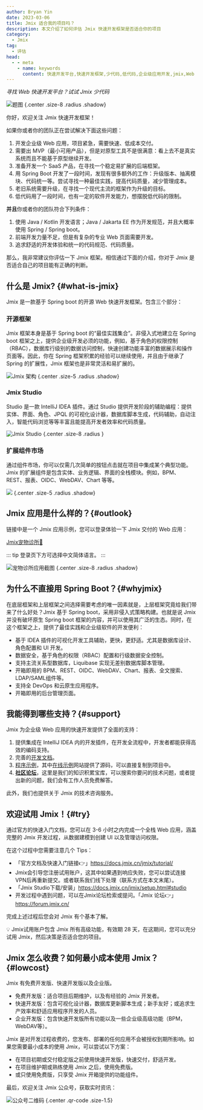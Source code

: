 ```yaml
---
author: Bryan Yin
date: 2023-03-06
title: Jmix 适合我的项目吗？
description: 本文介绍了如何评估 Jmix 快速开发框架是否适合你的项目
category:
  - Jmix
tag:
  - 评估
head:
  - - meta
    - name: keywords
      content: 快速开发平台,快速开发框架,少代码,低代码,企业级应用开发,jmix,Web 快速开发平台,Java 快速开发框架
---
```


_寻找 Web 快速开发平台？试试 Jmix 少代码_

<!-- more -->


![题图](./_media/evaluate-jmix/evaluate-jmix-cover.png) {.center .size-8 .radius .shadow}

<!-- # 大标题 -->

你好，欢迎关注 Jmix 快速开发框架！

如果你或者你的团队正在尝试解决下面这些问题：
1. 开发企业级 Web 应用，项目紧急，需要快速、低成本交付。
2. 需要出 MVP（最小可用产品），但是对原型工具不是很满意：看上去不是真实系统而且不能基于原型继续开发。
3. 准备开发一个 SaaS 产品，在寻找一个稳定易扩展的后端框架。
4. 用 Spring Boot 开发了一段时间，发现有很多额外的工作：升级版本、抽离模块、代码统一等。尝试寻找一种最佳实践，提高代码质量，减少管理成本。
5. 老旧系统需要升级，在寻找一个现代主流的框架作为升级的目标。
6. 低代码用了一段时间，也有一定的软件开发能力，想摆脱低代码的限制。

**并且**你或者你的团队符合下列条件：
1. 使用 Java / Kotlin 开发语言；Java / Jakarta EE 作为开发规范，并且大概率使用 Spring / Spring boot。
2. 前端开发力量不足，但是有复杂的专业 Web 页面需要开发。
3. 追求舒适的开发体验和统一的代码规范、代码质量。

那么，我非常建议你评估一下 Jmix 框架。相信通过下面的介绍，你对于 Jmix 是否适合自己的项目能有正确的判断。

## 什么是 Jmix? {#what-is-jmix}

Jmix 是一款基于 Spring boot 的开源 Web 快速开发框架。包含三个部分：

### 开源框架

Jmix 框架本身是基于 Spring boot 的“最佳实践集合”。非侵入式地建立在 Spring boot 框架之上，提供企业级开发必须的功能，例如，基于角色的权限控制（RBAC），数据库行级别的数据访问控制，快速创建功能丰富的数据展示和操作页面等。因此，你在 Spring 框架积累的经验可以继续使用，并且由于继承了 Spring 的扩展性，Jmix 框架也是非常灵活和易扩展的。

![Jmix 架构](./_media/evaluate-jmix/jmix-arch.png) {.center .size-5 .radius .shadow}

### Jmix Studio

Studio 是一款 IntelliJ IDEA 插件。通过 Studio 提供开发阶段的辅助编程：提供实体、界面、角色、JPQL 的可视化设计器，数据库脚本生成，代码辅助，自动注入，智能代码浏览等等丰富且能提高开发者效率和代码质量。

![Jmix Studio](./_media/jmix-studio1.png) {.center .size-8 .radius }

### 扩展组件市场

通过组件市场，你可以仅需几次简单的按钮点击就在项目中集成某个典型功能。Jmix 的扩展组件是包含实体、业务逻辑、界面的全栈模块。例如，BPM、REST、报表、OIDC、WebDAV、Chart 等等。

![](./_media/evaluate-jmix/add-on-marketplace.png) {.center .size-5 .radius .shadow}

## Jmix 应用是什么样的？{#outlook}

链接中是一个 Jmix 应用示例，您可以登录体验一下 Jmix 交付的 Web 应用：

[Jmix宠物诊所🐶](https://demo.jmix.io/petclinic/#login)

::: tip
登录页下方可选择中文简体语言。
:::

![宠物诊所应用截图](./_media/petclinic.png) {.center .size-8 .radius .shadow}

## 为什么不直接用 Spring Boot？{#whyjmix}

在底层框架和上层框架之间选择需要考虑的唯一因素就是，上层框架究竟给我们带来了什么好处？Jmix 基于 Spring boot，采用非侵入式策略构建。也就是说 Jmix 并没有破坏原生 Spring boot 框架的内容，并可以使用其广泛的生态。同时，在这个框架之上，提供了最佳实践和企业级软件的开发便利：

- 基于 IDEA 插件的可视化开发工具辅助，更快，更舒适。尤其是数据库设计、角色配置和 UI 开发。
- 数据安全，基于角色的权限（RBAC）配置和行级数据安全控制。
- 支持主流关系型数据库，Liquibase 实现无差别数据库脚本管理。
- 开箱即用的 BPM、REST、OIDC、WebDAV、Chart、报表、全文搜索、LDAP/SAML组件等。
- 支持全 DevOps 和云原生应用程序。
- 开箱即用的后台管理页面。

## 我能得到哪些支持？{#support}

Jmix 为企业级 Web 应用的快速开发提供了全面的支持：
1. 提供集成在 IntelliJ IDEA 内的开发插件，在开发全流程中，开发者都能获得高效的编码支持。
2. 完善的[开发文档](https://docs.jmix.cn/jmix/intro.html)。
3. [程序示例](https://www.jmix.cn/learn/live-demo/)，其中[在线示例](https://demo.jmix.io/sampler)网站提供了源码，可以直接复制到项目中。
4. [**社区论坛**](https://forum.jmix.cn/)，这里是我们的知识积累宝库，可以搜索你要问的技术问题，或者提出新的问题，我们会有工作人员免费解答。

此外，我们也提供关于 Jmix 的技术咨询服务。

## 欢迎试用 Jmix！{#try}
通过官方的快速入门文档，您可以在 3-6 小时之内完成一个全栈 Web 应用，涵盖完整的 Jmix 开发过程，从数据建模到创建 UI 以及管理访问权限。

在这个过程中您需要注意几个 Tips：
- 「官方文档及快速入门链接👉」https://docs.jmix.cn/jmix/tutorial/
- Jmix会引导您注册试用账户，这其中如果遇到响应失败，您可以尝试连接VPN后再重新提交。或者联系我们线下处理（联系方式在本文末尾）。
- 「Jmix Studio下载/安装」https://docs.jmix.cn/jmix/setup.html#studio
- 开发过程中遇到问题，可以在Jmix论坛检索或提问。「Jmix 论坛👉」https://forum.jmix.cn/
 
完成上述过程后您会对 Jmix 有个基本了解。

💡 Jmix试用账户包含 Jmix 所有高级功能，有效期 28 天，在这期间，您可以充分试用 Jmix，然后决策是否适合您的项目。
 
## Jmix 怎么收费？如何最小成本使用 Jmix？{#lowcost}
Jmix 有免费开发版、快速开发版以及企业版。

- 免费开发版：适合项目后期维护，以及有经验的 Jmix 开发者。
- 快速开发版：包含可视化设计器，数据库更新脚本生成；新手友好；或追求生产效率和舒适应用程序开发的人员。
- 企业开发版：包含快速开发版所有功能以及一些企业级高级功能（BPM，WebDAV等）。
 
Jmix 是对开发过程收费的，您发布、部署的任何应用不会被授权到期所影响。如果您需要最小成本的使用 Jmix，可以尝试以下方案：
- 在项目初期或交付稳定版之前使用快速开发版，快速交付，舒适开发。
- 在项目维护期或熟练使用 Jmix 之后，使用免费版。
- 或只使用免费版，只享受 Jmix 开箱提供的功能组件。

最后，欢迎关注 Jmix 公众号，获取实时资讯：

![公众号二维码](https://cdn.abmcode.com/_media/jmix_qr_code.jpg) {.center .qr-code .size-1.5}

